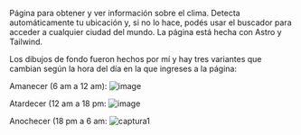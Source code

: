 Página para obtener y ver información sobre el clima. Detecta automáticamente tu ubicación y, si no lo hace, podés usar el buscador para acceder a cualquier ciudad del mundo.
La página está hecha con Astro y Tailwind.

Los dibujos de fondo fueron hechos por mí y hay tres variantes que cambian según la hora del día en la que ingreses a la página:

Amanecer (6 am a 12 am):
![image](https://github.com/user-attachments/assets/c20cae5b-ab00-45bc-86b6-5e15add2d8de)

Atardecer (12 am a 18 pm:
![image](https://github.com/user-attachments/assets/f99fd05f-3e63-4b81-969c-0e42e31ce109)

Anochecer (18 pm a 6 am:
![captura1](https://github.com/user-attachments/assets/54a59f0d-58f6-4cdb-8efa-49b1fbef4bf1)



